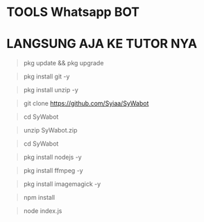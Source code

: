 # TOOLS Whatsapp BOT
# LANGSUNG AJA KE TUTOR NYA
> pkg update && pkg upgrade

> pkg install git -y

> pkg install unzip -y

> git clone https://github.com/Syiaa/SyWabot

> cd SyWabot

> unzip SyWabot.zip

> cd SyWabot

> pkg install nodejs -y

> pkg install ffmpeg -y

> pkg install imagemagick -y

> npm install

> node index.js 
